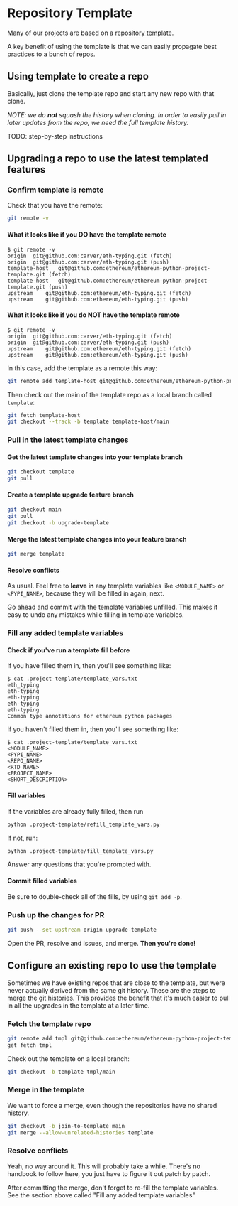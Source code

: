# Repository Template

Many of our projects are based on a [repository template](https://github.com/ethereum/ethereum-python-project-template/).

A key benefit of using the template is that we can easily propagate best practices to a bunch of repos.

## Using template to create a repo

Basically, just clone the template repo and start any new repo with that clone.

*NOTE: we do **not** squash the history when cloning. In order to easily pull in later updates from the repo, we need the full template history.*

TODO: step-by-step instructions

## Upgrading a repo to use the latest templated features

### Confirm template is remote

Check that you have the remote:

```sh
git remote -v
```

#### What it looks like if you DO have the template remote

```
$ git remote -v
origin	git@github.com:carver/eth-typing.git (fetch)
origin	git@github.com:carver/eth-typing.git (push)
template-host	git@github.com:ethereum/ethereum-python-project-template.git (fetch)
template-host	git@github.com:ethereum/ethereum-python-project-template.git (push)
upstream	git@github.com:ethereum/eth-typing.git (fetch)
upstream	git@github.com:ethereum/eth-typing.git (push)
```

#### What it looks like if you do NOT have the template remote

```
$ git remote -v
origin	git@github.com:carver/eth-typing.git (fetch)
origin	git@github.com:carver/eth-typing.git (push)
upstream	git@github.com:ethereum/eth-typing.git (fetch)
upstream	git@github.com:ethereum/eth-typing.git (push)
```

In this case, add the template as a remote this way:

```sh
git remote add template-host git@github.com:ethereum/ethereum-python-project-template.git
```

Then check out the main of the template repo as a local branch called `template`:

```sh
git fetch template-host
git checkout --track -b template template-host/main
```

### Pull in the latest template changes

#### Get the latest template changes into your template branch

```sh
git checkout template
git pull
```

#### Create a template upgrade feature branch

```sh
git checkout main
git pull
git checkout -b upgrade-template
```

#### Merge the latest template changes into your feature branch

```sh
git merge template
```

#### Resolve conflicts

As usual. Feel free to **leave in** any template variables like `<MODULE_NAME>` or `<PYPI_NAME>`,
because they will be filled in again, next.

Go ahead and commit with the template variables unfilled. This makes it easy to undo any mistakes
while filling in template variables.

### Fill any added template variables

#### Check if you've run a template fill before

If you have filled them in, then you'll see something like:
```
$ cat .project-template/template_vars.txt
eth_typing
eth-typing
eth-typing
eth-typing
eth-typing
Common type annotations for ethereum python packages
```

If you haven't filled them in, then you'll see something like:
```
$ cat .project-template/template_vars.txt
<MODULE_NAME>
<PYPI_NAME>
<REPO_NAME>
<RTD_NAME>
<PROJECT_NAME>
<SHORT_DESCRIPTION>
```

#### Fill variables

If the variables are already fully filled, then run
```sh
python .project-template/refill_template_vars.py
```

If not, run:
```sh
python .project-template/fill_template_vars.py
```

Answer any questions that you're prompted with.

#### Commit filled variables

Be sure to double-check all of the fills, by using `git add -p`.

### Push up the changes for PR

```sh
git push --set-upstream origin upgrade-template
```

Open the PR, resolve and issues, and merge. **Then you're done!**

## Configure an existing repo to use the template

Sometimes we have existing repos that are close to the template, but were never actually derived from the same git history. These are the steps to merge the git histories. This provides the benefit that it's much easier to pull in all the upgrades in the template at a later time.

### Fetch the template repo

```sh
git remote add tmpl git@github.com:ethereum/ethereum-python-project-template.git
get fetch tmpl
```

Check out the template on a local branch:
```sh
git checkout -b template tmpl/main
```

### Merge in the template

We want to force a merge, even though the repositories have no shared history.
```sh
git checkout -b join-to-template main
git merge --allow-unrelated-histories template
```

### Resolve conflicts

Yeah, no way around it. This will probably take a while. There's no handbook to follow here, you just have to figure it out patch by patch.

After committing the merge, don't forget to re-fill the template variables. See the section above called "Fill any added template variables"
